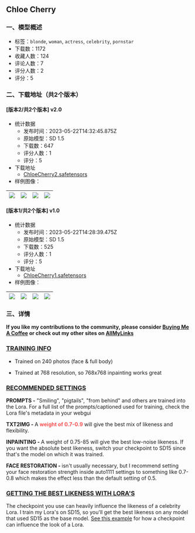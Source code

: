 ## Chloe Cherry
### 一、模型概述

- 标签：`blonde`, `woman`, `actress`, `celebrity`, `pornstar`
- 下载数：1172
- 收藏人数：124
- 评论人数：7
- 评分人数：2
- 评分：5

### 二、下载地址（共2个版本）

#### [版本2/共2个版本] v2.0

- 统计数据
  - 发布时间：2023-05-22T14:32:45.875Z
  - 原始模型：SD 1.5
  - 下载数：647
  - 评分人数：1
  - 评分：5
- 下载地址
  - [ChloeCherry2.safetensors](https://civitai.com/api/download/models/77907)
- 样例图像：

| <img src="https://image.civitai.com/xG1nkqKTMzGDvpLrqFT7WA/3bd1e61c-9aa4-4725-9355-73d771ba15a5/width=450/873463.jpeg" /> | <img src="https://image.civitai.com/xG1nkqKTMzGDvpLrqFT7WA/26b26598-44de-45c1-9134-990a47b1cccb/width=450/873466.jpeg" /> | <img src="https://image.civitai.com/xG1nkqKTMzGDvpLrqFT7WA/309d96ca-aa29-4b1e-a024-3e13ae11e7f0/width=450/873454.jpeg" /> | <img src="https://image.civitai.com/xG1nkqKTMzGDvpLrqFT7WA/d47af6a5-5457-494d-95ee-d0fbab150257/width=450/873456.jpeg" /> |
| ---- | ---- | ---- | ---- |

#### [版本1/共2个版本] v1.0

- 统计数据
  - 发布时间：2023-05-22T14:28:39.475Z
  - 原始模型：SD 1.5
  - 下载数：525
  - 评分人数：1
  - 评分：5
- 下载地址
  - [ChloeCherry1.safetensors](https://civitai.com/api/download/models/72465)
- 样例图像：

| <img src="https://image.civitai.com/xG1nkqKTMzGDvpLrqFT7WA/03491edd-6c87-4e75-a1f3-b02676a28c2f/width=450/808798.jpeg" /> | <img src="https://image.civitai.com/xG1nkqKTMzGDvpLrqFT7WA/eb3ec2af-477d-4ce3-beb4-a09db8a5cf5f/width=450/809047.jpeg" /> | <img src="https://image.civitai.com/xG1nkqKTMzGDvpLrqFT7WA/62296021-756d-4359-90f9-1a9f10691a4f/width=450/808811.jpeg" /> | <img src="https://image.civitai.com/xG1nkqKTMzGDvpLrqFT7WA/b6a2f97a-97ec-4dcc-b887-b9d21f1eaead/width=450/809264.jpeg" /> |
| ---- | ---- | ---- | ---- |


### 三、详情
<p><strong>If you like my contributions to the community, please consider </strong><a target="_blank" rel="ugc" href="https://www.buymeacoffee.com/Rjox"><strong>Buying Me A Coffee</strong></a><strong> or check out my other sites on </strong><a target="_blank" rel="ugc" href="https://allmylinks.com/rjo-x"><strong>AllMyLinks</strong></a></p><h3 id="training-info"><strong><u>TRAINING INFO</u></strong></h3><ul><li><p>Trained on 240 photos (face &amp; full body)</p></li><li><p>Trained at 768 resolution, so 768x768 inpainting works great</p></li></ul><h3 id="recommended-settings"><strong><u>RECOMMENDED SETTINGS</u></strong></h3><p><strong>PROMPTS <em>-</em></strong> "Smiling", "pigtails", "from behind" and others are trained into the Lora. For a full list of the prompts/captioned used for training, check the Lora file's metadata in your webgui</p><p><strong>TXT2IMG - </strong>A <strong><span style="color:rgb(250, 82, 82)">weight of 0.7-0.9</span></strong> will give the best mix of likeness and flexibility.</p><p><strong>INPAINTING - </strong>A weight of 0.75-85 will give the best low-noise likeness. If you want the absolute best likeness, switch your checkpoint to SD15 since that's the model on which it was trained.</p><p><strong>FACE RESTORATION - </strong>isn't usually necessary, but I recommend setting your face restoration strength inside auto1111 settings to something like 0.7-0.8 which makes the effect less than the default setting of 0.5.</p><h3 id="recommended-settings"><strong><u>GETTING THE BEST LIKENESS WITH LORA'S</u></strong></h3><p>The checkpoint you use can heavily influence the likeness of a celebrity Lora. I train my Lora's on SD15, so you'll get the best likeness on any model that used SD15 as the base model. <a target="_blank" rel="ugc" href="https://civitai.com/articles/81/how-checkpoints-can-influence-a-celebrity-lora">See this example</a> for how a checkpoint can influence the look of a Lora.</p>